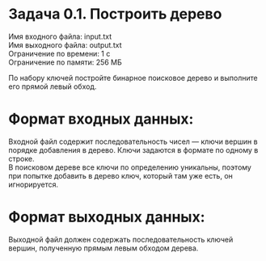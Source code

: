 # Задача 0.1. Построить дерево
Имя входного файла: input.txt  
Имя выходного файла: output.txt  
Ограничение по времени: 1 с  
Ограничение по памяти: 256 МБ

По набору ключей постройте бинарное поисковое дерево и выполните его прямой левый обход.

# Формат входных данных:

Входной файл содержит последовательность чисел — ключи вершин в порядке добавления в дерево. Ключи задаются в формате по одному в строке.  
В поисковом дереве все ключи по определению уникальны, поэтому при попытке добавить в дерево ключ, который там уже есть, он игнорируется.

# Формат выходных данных:

Выходной файл должен содержать последовательность ключей вершин, полученную прямым левым обходом дерева.